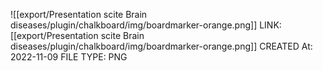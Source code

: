 ![[export/Presentation scite Brain diseases/plugin/chalkboard/img/boardmarker-orange.png]]
LINK: [[export/Presentation scite Brain diseases/plugin/chalkboard/img/boardmarker-orange.png]]
CREATED At: 2022-11-09
FILE TYPE: PNG
